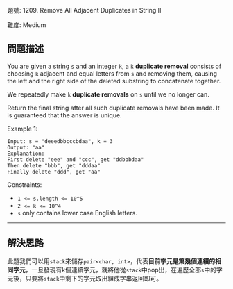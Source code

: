 題號: 1209. Remove All Adjacent Duplicates in String II

難度: Medium

## 問題描述

You are given a string `s` and an integer `k`, a `k` **duplicate removal** consists of choosing `k` adjacent and equal letters from `s` and removing them, causing the left and the right side of the deleted substring to concatenate together.

We repeatedly make `k` **duplicate removals** on `s` until we no longer can.

Return the final string after all such duplicate removals have been made. It is guaranteed that the answer is unique.

Example 1:


```
Input: s = "deeedbbcccbdaa", k = 3
Output: "aa"
Explanation: 
First delete "eee" and "ccc", get "ddbbbdaa"
Then delete "bbb", get "dddaa"
Finally delete "ddd", get "aa"
```

Constraints:

- `1 <= s.length <= 10^5`
- `2 <= k <= 10^4`
- `s` only contains lower case English letters.

---
## 解決思路

此題我們可以用`stack`來儲存`pair<char, int>`，代表**目前字元是第幾個連續的相同字元**，一旦發現有k個連續字元，就將他從`stack`中pop出，在遍歷全部`s`中的字元後，只要將`stack`中剩下的字元取出組成字串返回即可。
